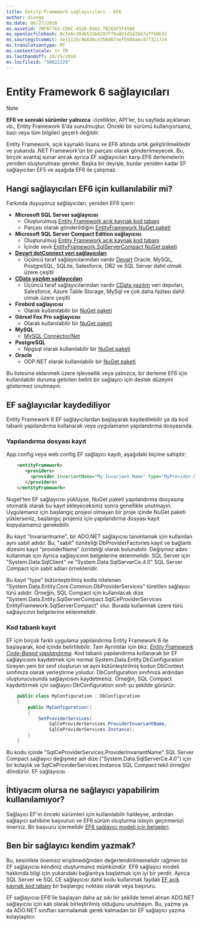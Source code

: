 ```yaml
---
title: Entity Framework sağlayıcıları - EF6
author: divega
ms.date: 06/27/2018
ms.assetid: 7BFB7763-CD6C-4520-93A2-7B265F5FA586
ms.openlocfilehash: 0cfe6c30d6533b0207f78a031d342847a7f68632
ms.sourcegitcommit: 5e11125c9b838ce356d673ef5504aec477321724
ms.translationtype: MT
ms.contentlocale: tr-TR
ms.lasthandoff: 10/25/2018
ms.locfileid: "50022229"
---
```

# <a name="entity-framework-6-providers"></a>Entity Framework 6 sağlayıcıları
> [!NOTE]
> **EF6 ve sonraki sürümler yalnızca** -özellikler, API'ler, bu sayfada açıklanan vb., Entity Framework 6'da sunulmuştur. Önceki bir sürümü kullanıyorsanız, bazı veya tüm bilgileri geçerli değildir.

Entity Framework, açık kaynaklı lisans ve EF6 altında artık geliştirilmektedir ve yukarıda .NET Framework'ün bir parçası olarak gönderilmeyecek. Bu, birçok avantaj sunar ancak ayrıca EF sağlayıcıları karşı EF6 derlemelerin yeniden oluşturulması gerekir. Başka bir deyişle, bunlar yeniden kadar EF sağlayıcıları EF5 ve aşağıda EF6 ile çalışmaz.

## <a name="which-providers-are-available-for-ef6"></a>Hangi sağlayıcıları EF6 için kullanılabilir mi?

Farkında duyuyoruz sağlayıcıları, yeniden EF6 içerir:

*   **Microsoft SQL Server sağlayıcısı**
    *   Oluşturulmuş [Entity Framework açık kaynak kod tabanı](http://github.com/aspnet/EntityFramework6)
    *   Parçası olarak gönderildiğini [EntityFramework NuGet paketi](http://nuget.org/packages/EntityFramework)
*   **Microsoft SQL Server Compact Edition sağlayıcısı**
    *   Oluşturulmuş [Entity Framework açık kaynak kod tabanı](http://github.com/aspnet/EntityFramework6)
    *   İçinde sevk [EntityFramework.SqlServerCompact NuGet paketi](http://nuget.org/packages/EntityFramework.SqlServerCompact)
*   [**Devart dotConnect veri sağlayıcıları**](http://www.devart.com/dotconnect/)
    *   Üçüncü taraf sağlayıcılarından vardır [Devart](http://www.devart.com/) Oracle, MySQL, PostgreSQL, SQLite, Salesforce, DB2 ve SQL Server dahil olmak üzere çeşitli
*   [**CData yazılım sağlayıcıları**](http://www.cdata.com/ado/)
    *   Üçüncü taraf sağlayıcılarından vardır [CData yazılım](http://www.cdata.com/ado/) veri depoları, Salesforce, Azure Table Storage, MySql ve çok daha fazlası dahil olmak üzere çeşitli
*   **Firebird sağlayıcısı**
    *   Olarak kullanılabilir bir [NuGet paketi](http://www.nuget.org/packages/FirebirdSql.Data.FirebirdClient/)
*   **Görsel Fox Pro sağlayıcısı**
    *   Olarak kullanılabilir bir [NuGet paketi](https://www.nuget.org/packages/VFPEntityFrameworkProvider2/)
*   **MySQL**
    *   [MySQL Connector/Net](http://dev.mysql.com/downloads/connector/net/)
*   **PostgreSQL**
    *   Npgsql olarak kullanılabilir bir [NuGet paketi](http://www.nuget.org/packages/Npgsql.EF6/)
*   **Oracle**
    *   ODP.NET olarak kullanılabilir bir [NuGet paketi](https://www.nuget.org/packages/Oracle.ManagedDataAccess.EntityFramework/)

Bu listesine eklenmek üzere işlevsellik veya yalnızca, bir derleme EF6 için kullanılabilir duruma getirilen belirli bir sağlayıcı için destek düzeyini göstermez unutmayın.

## <a name="registering-ef-providers"></a>EF sağlayıcılar kaydediliyor

Entity Framework 6 EF sağlayıcılardan başlayarak kaydedilebilir ya da kod tabanlı yapılandırma kullanarak veya uygulamanın yapılandırma dosyasında.

### <a name="config-file-registration"></a>Yapılandırma dosyası kayıt

App.config veya web.config EF sağlayıcı kaydı, aşağıdaki biçime sahiptir:


``` xml
    <entityFramework>
       <providers>
         <provider invariantName="My.Invariant.Name" type="MyProvider.MyProviderServices, MyAssembly" />
       </providers>
    </entityFramework>
```

Nuget'ten EF sağlayıcısı yüklüyse, NuGet paketi yapılandırma dosyasına otomatik olarak bu kayıt ekleyeceksiniz sonra genellikle unutmayın. Uygulamanız için başlangıç projesi olmayan bir proje içinde NuGet paketi yüklerseniz, başlangıç projeniz için yapılandırma dosyası kayıt kopyalamamız gerekebilir.

Bu kayıt "Invariantname", bir ADO.NET sağlayıcısı tanımlamak için kullanılan aynı sabit adıdır. Bu, "sabit" özniteliği DbProviderFactories kayıt ve bağlantı dizesini kayıt "providerName" özniteliği olarak bulunabilir. Değişmez adını kullanmak için Ayrıca sağlayıcının belgelerine eklenmelidir. SQL Server için "System.Data.SqlClient" ve "System.Data.SqlServerCe.4.0" SQL Server Compact için sabit adları örnekleridir.

Bu kayıt "type" bütünleştirilmiş kodla nitelenen "System.Data.Entity.Core.Common.DbProviderServices" türetilen sağlayıcı türü adıdır. Örneğin, SQL Compact için kullanılacak dize "System.Data.Entity.SqlServerCompact.SqlCeProviderServices EntityFramework.SqlServerCompact" olur. Burada kullanmak üzere türü sağlayıcının belgelerine eklenmelidir.

### <a name="code-based-registration"></a>Kod tabanlı kayıt

EF için birçok farklı uygulama yapılandırma Entity Framework 6 ile başlayarak, kod içinde belirtilebilir. Tam Ayrıntılar için bkz.  _[Entity Framework Code-Based yapılandırma](https://msdn.microsoft.com/data/jj680699)_. Kod tabanlı yapılandırma kullanarak bir EF sağlayıcısını kaydetmek için normal System.Data.Entity.DbConfiguration türeyen yeni bir sınıf oluşturun ve aynı bütünleştirilmiş kodun DbContext sınıfınıza olarak yerleştirme yoludur. DbConfiguration sınıfınıza ardından oluşturucusunda sağlayıcısını kaydetmeniz. Örneğin, SQL Compact kaydettirmek için sağlayıcı DbConfiguration sınıfı şu şekilde görünür:

``` csharp
    public class MyConfiguration : DbConfiguration
    {
        public MyConfiguration()
        {
            SetProviderServices(
                SqlCeProviderServices.ProviderInvariantName,
                SqlCeProviderServices.Instance);
        }
    }
```

Bu kodu içinde "SqlCeProviderServices.ProviderInvariantName" SQL Server Compact sağlayıcı değişmez adı dize ("System.Data.SqlServerCe.4.0") için bir kolaylık ve SqlCeProviderServices.Instance SQL Compact tekil örneğini döndürür. EF sağlayıcısı.

## <a name="what-if-the-provider-i-need-isnt-available"></a>İhtiyacım olursa ne sağlayıcı yapabilirim kullanılamıyor?

Sağlayıcı EF'ın önceki sürümleri için kullanılabilir haldeyse, ardından sağlayıcı sahibine başvurun ve EF6 sürüm oluşturma isteyin geçirmenizi öneririz. Bir başvuru içermelidir [EF6 sağlayıcı modeli için belgeleri](~/ef6/fundamentals/providers/provider-model.md).

## <a name="can-i-write-a-provider-myself"></a>Ben bir sağlayıcı kendim yazmak?

Bu, kesinlikle önemsiz erişilmediğinden değerlendirilmemelidir rağmen bir EF sağlayıcısı kendiniz oluşturmanız mümkündür. EF6 sağlayıcı modeli hakkında bilgi için yukarıdaki bağlantıya başlatmak için iyi bir yerdir. Ayrıca SQL Server ve SQL CE sağlayıcısı dahil kodu kullanmak faydalı [EF açık kaynak kod tabanı](https://github.com/aspnet/EntityFramework6) bir başlangıç noktası olarak veya başvuru.

EF sağlayıcısı EF6'ile başlayan daha az sıkı bir şekilde temel alınan ADO.NET sağlayıcısı için katı olarak birleştirilmiş olduğunu unutmayın. Bu, yazma ya da ADO.NET sınıfları sarmalamak gerek kalmadan bir EF sağlayıcı yazma kolaylaştırır.
